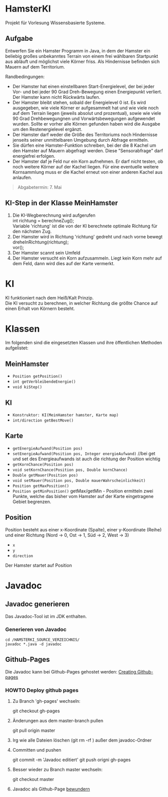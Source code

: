HamsterKI
=========

Projekt für Vorlesung Wissensbasierte Systeme.

Aufgabe
-------
Entwerfen Sie ein Hamster Programm in Java, in dem der Hamster ein beliebig großes unbekanntes Terrain von einem frei wählbaren Startpunkt aus abläuft und möglichst viele Körner friss. Als Hindernisse befinden sich Mauern auf dem Territorium.    
    
Randbedingungen:
* Der Hamster hat einen einstellbaren Start-Energielevel, der bei jeder Vor- und bei jeder 90 Grad Dreh-Bewegung einen Energiepunkt verliert. Der Hamster kann nicht Rückwärts laufen.
* Der Hamster bleibt stehen, sobald der Energielevel 0 ist. Es wird ausgegeben, wie viele Körner er aufgesammelt hat und wie viele noch auf dem Terrain liegen (jeweils absolut und prozentual), sowie wie viele 90 Grad Drehbewegungnen und Vorwärtsbewegungen aufgewendet wurden. Sollte er vorher alle Körnen gefunden haben wird die Ausgabe um den Restenergielevel ergänzt.
* Der Hamster darf weder die Größe des Territoriums noch Hindernisse jenseits seiner unmittelbaren Umgebung durch Abfrage ermitteln.
* Sie dürfen eine Hamster-Funktion schreiben, bei der die 8 Kachel um den Hamster auf Mauern abgefragt werden. Diese "Sensorabfrage" darf energiefrei erfolgen.
* Der Hamster daf je Feld nur ein Korn aufnehmen. Er darf nicht testen, ob noch weitere Körner auf der Kachel liegen. Für eine eventuelle weitere Kornsammlung muss er die Kachel erneut von einer anderen Kachel aus anlaufen.

> Abgabetermin: 7. Mai

KI-Step in der Klasse MeinHamster
---------------------------------

1. Die KI-Wegberechnung wird aufgerufen   
	int richtung = berechneZug();   
Variable 'richtung' ist die von der KI berechnete optimale Richtung für den nächsten Zug.
2. Der Hamster wird in Richtung 'richtung' gedreht und nach vorne bewegt   
	dreheInRichtung(richtung);   
	vor();
3. Der Hamster scannt sein Umfeld
4. Der Hamster versucht ein Korn aufzusammeln. Liegt kein Korn mehr auf dem Feld, dann wird dies auf der Karte vermerkt.

KI
==

KI funktioniert nach dem Heiß/Kalt Prinzip.    
Die KI versucht zu berechnen, in welcher Richtung die größte Chance auf einen Erhalt von Körnern besteht.

Klassen
=======
Im folgenden sind die eingesetzten Klassen und ihre öffentlichen Methoden aufgelistet:

MeinHamster
-----------
* `Position getPosition()`
* `int getVerbleibendeEnergie()`
* `void kiStep()`

KI
--
* `Konstruktor: KI(MeinHamster hamster, Karte map)`
* `int/direction getBestMove()`

Karte
-----
* `getEnergieAufwand(Position pos)`
* `setEnergieAufwand(Position pos, Integer energieAufwand)` //bei get und set des Energieaufwands ist auch die richtung der Position wichtig
* `getKornChance(Position pos)`
* `void setKornChance(Position pos, Double kornChance)`
* `Double getMauer(Position pos)`
* `void setMauer(Position pos, Double mauerWahrscheinlichkeit)`
* `Position getMaxPosition()`
* `Position getMinPosition()`
getMax/getMin - Position ermitteln zwei Punkte, welche das bisher vom Hamster auf der Karte eingetragene Gebiet begrenzen.

Position
--------
Position besteht aus einer x-Koordinate (Spalte), einer y-Koordinate (Reihe) und einer Richtung (Nord -> 0, Ost -> 1, Süd -> 2, West -> 3)
* `x`
* `y`
* `direction`

Der Hamster startet auf Position 

Javadoc
=======

## Javadoc generieren ##

Das Javadoc-Tool ist im JDK enthalten.
### Generieren von Javadoc ###
    cd /HAMSTERKI_SOURCE_VERZEICHNIS/   
    javadoc *.java -d javadoc

## Github-Pages ##

Die Javadoc kann bei Github-Pages gehostet werden: [Creating Github-pages]("https://help.github.com/articles/creating-project-pages-manually")    
    
### HOWTO Deploy github pages ###

1. Zu Branch 'gh-pages' wechseln:

    git checkout gh-pages

2. Änderungen aus dem master-branch pullen

    git pull origin master

3. Irg wie alle Dateien löschen (git rm -rf <file>) außer dem javadoc-Ordner
4. Committen und pushen

    git commit -m 'Javadoc editiert'
    git push origni gh-pages

5. Besser wieder zu Branch master wechseln:

    git checkout master

6. Javadoc als Github-Page [bewundern]("http://janulrich.github.com/HamsterKI/javadoc/")
